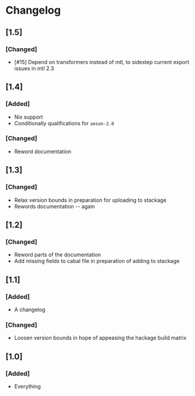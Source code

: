 # Changelog

## [1.5]
### [Changed]
- [#15] Depend on transformers instead of mtl, to sidestep current export issues in mtl 2.3

## [1.4]
### [Added]
- Nix support
- Conditionally qualifications for `aeson-2.0`
### [Changed]
- Reword documentation

## [1.3]
### [Changed]
- Relax version bounds in preparation for uploading to stackage
- Rewords documentation -- again

## [1.2]
### [Changed]
- Reword parts of the documentation
- Add missing fields to cabal file in preparation of adding to stackage

## [1.1]
### [Added]
- A changelog
### [Changed]
- Loosen version bounds in hope of appeasing the hackage build matrix

## [1.0]

### [Added]
- Everything
